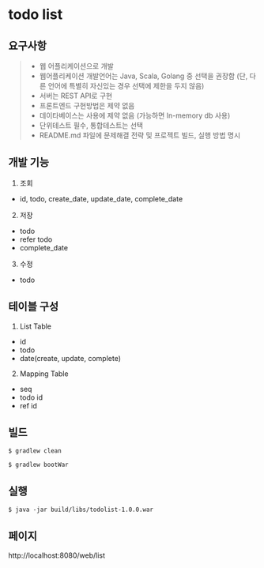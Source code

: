 todo list
=========

요구사항
-----
>* 웹 어플리케이션으로 개발 
>* 웹어플리케이션 개발언어는 Java, Scala, Golang 중 선택을 권장함 (단, 다른 언어에 특별히 자신있는 경우 선택에 제한을 두지 않음)
>* 서버는 REST API로 구현
>* 프론트엔드 구현방법은 제약 없음
>* 데이타베이스는 사용에 제약 없음 (가능하면 In-memory db 사용)
>* 단위테스트 필수, 통합테스트는 선택
>* README.md 파일에 문제해결 전략 및 프로젝트 빌드, 실행 방법 명시

개발 기능
------
1. 조회
  - id, todo, create_date, update_date, complete_date
2. 저장
  - todo
  - refer todo
  - complete_date
3. 수정
  - todo

테이블 구성
--------
1. List Table
  - id
  - todo
  - date(create, update, complete)
2. Mapping Table
  - seq
  - todo id
  - ref id

빌드
---
```$ gradlew clean```

```$ gradlew bootWar```

실행
---
```$ java -jar build/libs/todolist-1.0.0.war```

페이지
----
http://localhost:8080/web/list
